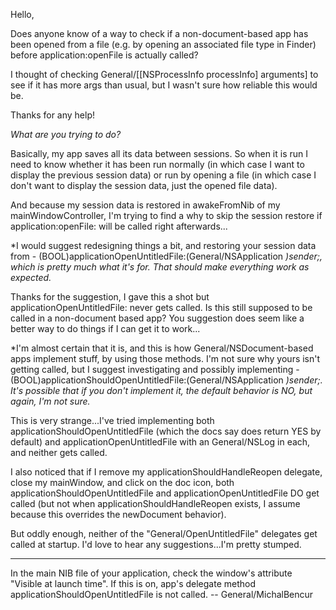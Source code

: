 Hello,

Does anyone know of a way to check if a non-document-based app has been opened from a file (e.g. by opening an associated file type in Finder) before application:openFile is actually called?

I thought of checking General/[[NSProcessInfo processInfo] arguments] to see if it has more args than usual, but I wasn't sure how reliable this would be.

Thanks for any help!

*What are you trying to do?*

Basically, my app saves all its data between sessions.  So when it is run I need to know whether it has been run normally (in which case I want to display the previous session data) or run by opening a file (in which case I don't want to display the session data, just the opened file data).

And because my session data is restored in awakeFromNib of my mainWindowController, I'm trying to find a why to skip the session restore if application:openFile: will be called right afterwards...

*I would suggest redesigning things a bit, and restoring your session data from     - (BOOL)applicationOpenUntitledFile:(General/NSApplication *)sender;, which is pretty much what it's for. That should make everything work as expected.*

Thanks for the suggestion, I gave this a shot but applicationOpenUntitledFile: never gets called.  Is this still supposed to be called in a non-document based app?  You suggestion does seem like a better way to do things if I can get it to work...

*I'm almost certain that it is, and this is how General/NSDocument-based apps implement stuff, by using those methods. I'm not sure why yours isn't getting called, but I suggest investigating and possibly implementing     - (BOOL)applicationShouldOpenUntitledFile:(General/NSApplication *)sender;. It's possible that if you don't implement it, the default behavior is NO, but again, I'm not sure.*

This is very strange...I've tried implementing both applicationShouldOpenUntitledFile (which the docs say does return YES by default) and applicationOpenUntitledFile with an General/NSLog in each, and neither gets called.

I also noticed that if I remove my applicationShouldHandleReopen delegate, close my mainWindow, and click on the doc icon, both applicationShouldOpenUntitledFile and applicationOpenUntitledFile DO get called (but not when applicationShouldHandleReopen exists, I assume because this overrides the newDocument behavior).

But oddly enough, neither of the "General/OpenUntitledFile" delegates get called at startup.  I'd love to hear any suggestions...I'm pretty stumped.

----

In the main NIB file of your application, check the window's attribute "Visible at launch time". If this is on, app's delegate method applicationShouldOpenUntitledFile is not called. -- General/MichalBencur